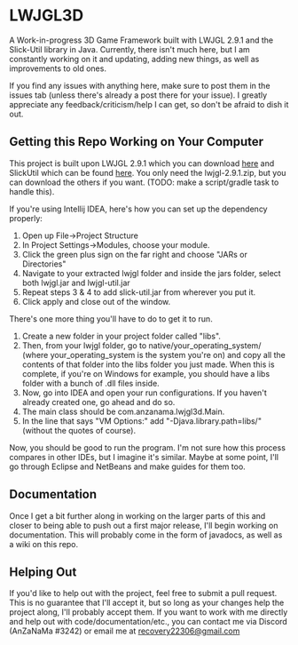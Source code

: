 # LWJGL3D
A Work-in-progress 3D Game Framework built with LWJGL 2.9.1 and the Slick-Util library in Java. Currently, there isn't much here, but I am constantly working on it and updating, adding new things, as well as improvements to old ones.

If you find any issues with anything here, make sure to post them in the issues tab (unless there's already a post there for your issue). I greatly appreciate any feedback/criticism/help I can get, so don't be afraid to dish it out.

## Getting this Repo Working on Your Computer
This project is built upon LWJGL 2.9.1 which you can download [here](https://sourceforge.net/projects/java-game-lib/files/Official%20Releases/LWJGL%202.9.1/) and SlickUtil which can be found [here](http://slick.ninjacave.com/slick-util/). You only need the lwjgl-2.9.1.zip, but you can download the others if you want. (TODO: make a script/gradle task to handle this). 

If you're using Intellij IDEA, here's how you can set up the dependency properly:
1) Open up File->Project Structure
2) In Project Settings->Modules, choose your module.
3) Click the green plus sign on the far right and choose "JARs or Directories"
4) Navigate to your extracted lwjgl folder and inside the jars folder, select both lwjgl.jar and lwjgl-util.jar
5) Repeat steps 3 & 4 to add slick-util.jar from wherever you put it.
6) Click apply and close out of the window.

There's one more thing you'll have to do to get it to run. 
1) Create a new folder in your project folder called "libs". 
2) Then, from your lwjgl folder, go to native/your_operating_system/ (where your_operating_system is the system you're on) and copy all the contents of that folder into the libs folder you just made. When this is complete, if you're on Windows for example, you should have a libs folder with a bunch of .dll files inside. 
3) Now, go into IDEA and open your run configurations. If you haven't already created one, go ahead and do so. 
4) The main class should be com.anzanama.lwjgl3d.Main. 
5) In the line that says "VM Options:" add "-Djava.library.path=libs/" (without the quotes of course).

Now, you should be good to run the program. I'm not sure how this process compares in other IDEs, but I imagine it's similar. Maybe at some point, I'll go through Eclipse and NetBeans and make guides for them too.

## Documentation
Once I get a bit further along in working on the larger parts of this and closer to being able to push out a first major release, I'll begin working on documentation. This will probably come in the form of javadocs, as well as a wiki on this repo.

## Helping Out
If you'd like to help out with the project, feel free to submit a pull request. This is no guarantee that I'll accept it, but so long as your changes help the project along, I'll probably accept them. If you want to work with me directly and help out with code/documentation/etc., you can contact me via Discord (AnZaNaMa \#3242) or email me at recovery22306@gmail.com
